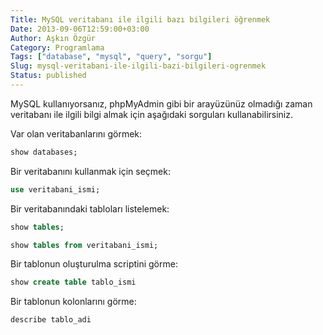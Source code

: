 ```yaml
---
Title: MySQL veritabanı ile ilgili bazı bilgileri öğrenmek
Date: 2013-09-06T12:59:00+03:00
Author: Aşkın Özgür
Category: Programlama
Tags: ["database", "mysql", "query", "sorgu"]
Slug: mysql-veritabani-ile-ilgili-bazi-bilgileri-ogrenmek
Status: published
---
```


MySQL kullanıyorsanız, phpMyAdmin gibi bir arayüzünüz olmadığı zaman veritabanı ile ilgili bilgi almak için aşağıdaki sorguları kullanabilirsiniz.

Var olan veritabanlarını görmek:

```sql
show databases;
```

Bir veritabanını kullanmak için seçmek:

```sql
use veritabani_ismi;
```

Bir veritabanındaki tabloları listelemek:

```sql
show tables;
```

```sql
show tables from veritabani_ismi;
```

Bir tablonun oluşturulma scriptini görme:

```sql
show create table tablo_ismi
```

Bir tablonun kolonlarını görme:

```sql
describe tablo_adi
```
